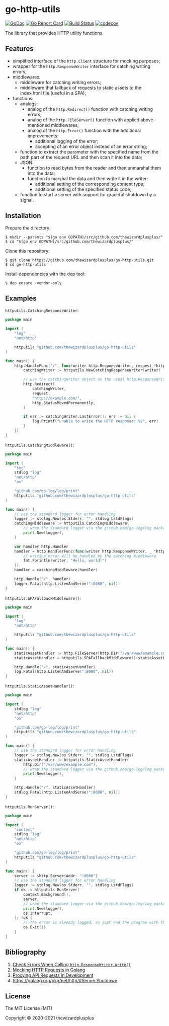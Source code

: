 # go-http-utils

[![GoDoc](https://godoc.org/github.com/thewizardplusplus/go-http-utils?status.svg)](https://godoc.org/github.com/thewizardplusplus/go-http-utils)
[![Go Report Card](https://goreportcard.com/badge/github.com/thewizardplusplus/go-http-utils)](https://goreportcard.com/report/github.com/thewizardplusplus/go-http-utils)
[![Build Status](https://travis-ci.org/thewizardplusplus/go-http-utils.svg?branch=master)](https://travis-ci.org/thewizardplusplus/go-http-utils)
[![codecov](https://codecov.io/gh/thewizardplusplus/go-http-utils/branch/master/graph/badge.svg)](https://codecov.io/gh/thewizardplusplus/go-http-utils)

The library that provides HTTP utility functions.

## Features

- simplified interface of the `http.Client` structure for mocking purposes;
- wrapper for the `http.ResponseWriter` interface for catching writing errors;
- middlewares:
  - middleware for catching writing errors;
  - middleware that fallback of requests to static assets to the index.html file (useful in a SPA);
- functions:
  - analogs:
    - analog of the `http.Redirect()` function with catching writing errors;
    - analog of the `http.FileServer()` function with applied above-mentioned middlewares;
    - analog of the `http.Error()` function with the additional improvements:
      - additional logging of the error;
      - accepting of an error object instead of an error string;
  - function to extract the parameter with the specified name from the path part of the request URL and then scan it into the data;
  - JSON:
    - function to read bytes from the reader and then unmarshal them into the data;
    - function to marshal the data and then write it in the writer:
      - additional setting of the corresponding content type;
      - additional setting of the specified status code;
  - function to start a server with support for graceful shutdown by a signal.

## Installation

Prepare the directory:

```
$ mkdir --parents "$(go env GOPATH)/src/github.com/thewizardplusplus/"
$ cd "$(go env GOPATH)/src/github.com/thewizardplusplus/"
```

Clone this repository:

```
$ git clone https://github.com/thewizardplusplus/go-http-utils.git
$ cd go-http-utils
```

Install dependencies with the [dep](https://golang.github.io/dep/) tool:

```
$ dep ensure -vendor-only
```

## Examples

`httputils.CatchingResponseWriter`:

```go
package main

import (
	"log"
	"net/http"

	httputils "github.com/thewizardplusplus/go-http-utils"
)

func main() {
	http.HandleFunc("/", func(writer http.ResponseWriter, request *http.Request) {
		catchingWriter := httputils.NewCatchingResponseWriter(writer)

		// use the catchingWriter object as the usual http.ResponseWriter interface
		http.Redirect(
			catchingWriter,
			request,
			"http://example.com/",
			http.StatusMovedPermanently,
		)

		if err := catchingWriter.LastError(); err != nil {
			log.Printf("unable to write the HTTP response: %v", err)
		}
	})
}
```

`httputils.CatchingMiddleware()`:

```go
package main

import (
	"fmt"
	stdlog "log"
	"net/http"
	"os"

	"github.com/go-log/log/print"
	httputils "github.com/thewizardplusplus/go-http-utils"
)

func main() {
	// use the standard logger for error handling
	logger := stdlog.New(os.Stderr, "", stdlog.LstdFlags)
	catchingMiddleware := httputils.CatchingMiddleware(
		// wrap the standard logger via the github.com/go-log/log package
		print.New(logger),
	)

	var handler http.Handler
	handler = http.HandlerFunc(func(writer http.ResponseWriter, _ *http.Request) {
		// writing error will be handled by the catching middleware
		fmt.Fprintln(writer, "Hello, world!")
	})
	handler = catchingMiddleware(handler)

	http.Handle("/", handler)
	logger.Fatal(http.ListenAndServe(":8080", nil))
}
```

`httputils.SPAFallbackMiddleware()`:

```go
package main

import (
	"log"
	"net/http"

	httputils "github.com/thewizardplusplus/go-http-utils"
)

func main() {
	staticAssetHandler := http.FileServer(http.Dir("/var/www/example.com"))
	staticAssetHandler = httputils.SPAFallbackMiddleware()(staticAssetHandler)

	http.Handle("/", staticAssetHandler)
	log.Fatal(http.ListenAndServe(":8080", nil))
}
```

`httputils.StaticAssetHandler()`:

```go
package main

import (
	stdlog "log"
	"net/http"
	"os"

	"github.com/go-log/log/print"
	httputils "github.com/thewizardplusplus/go-http-utils"
)

func main() {
	// use the standard logger for error handling
	logger := stdlog.New(os.Stderr, "", stdlog.LstdFlags)
	staticAssetHandler := httputils.StaticAssetHandler(
		http.Dir("/var/www/example.com"),
		// wrap the standard logger via the github.com/go-log/log package
		print.New(logger),
	)

	http.Handle("/", staticAssetHandler)
	stdlog.Fatal(http.ListenAndServe(":8080", nil))
}
```

`httputils.RunServer()`:

```go
package main

import (
	"context"
	stdlog "log"
	"net/http"
	"os"

	"github.com/go-log/log/print"
	httputils "github.com/thewizardplusplus/go-http-utils"
)

func main() {
	server := &http.Server{Addr: ":8080"}
	// use the standard logger for error handling
	logger := stdlog.New(os.Stderr, "", stdlog.LstdFlags)
	if ok := httputils.RunServer(
		context.Background(),
		server,
		// wrap the standard logger via the github.com/go-log/log package
		print.New(logger),
		os.Interrupt,
	); !ok {
		// the error is already logged, so just end the program with the error status
		os.Exit(1)
	}
}
```

## Bibliography

1. [Check Errors When Calling `http.ResponseWriter.Write()`](https://stackoverflow.com/a/43976633)
2. [Mocking HTTP Requests in Golang](https://www.thegreatcodeadventure.com/mocking-http-requests-in-golang/)
3. [Proxying API Requests in Development](https://create-react-app.dev/docs/proxying-api-requests-in-development/)
4. https://golang.org/pkg/net/http/#Server.Shutdown

## License

The MIT License (MIT)

Copyright &copy; 2020-2021 thewizardplusplus
